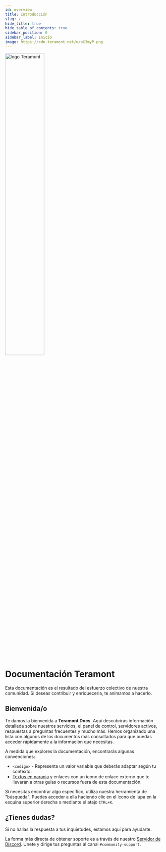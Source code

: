 ```yaml
---
id: overview
title: Introducción
slug: /
hide_title: true
hide_table_of_contents: true
sidebar_position: 0
sidebar_label: Inicio
image: https://cdn.teramont.net/u/oC3myP.png
---
```

<div class="text--center">
<img src="https://cdn.teramont.net/u/oC3myP.png" alt="logo Teramont" height="50%" width="50%"/>
<h1>Documentación Teramont</h1>
</div>

Esta documentación es el resultado del esfuerzo colectivo de nuestra comunidad. Si deseas contribuir y enriquecerla, te animamos a hacerlo.

## Bienvenida/o

Te damos la bienvenida a **Teramont Docs**. Aquí descubrirás información detallada sobre nuestros servicios, el panel de control, servidores activos, respuestas a preguntas frecuentes y mucho más. Hemos organizado una lista con algunos de los documentos más consultados para que puedas acceder rápidamente a la información que necesitas.

A medida que explores la documentación, encontrarás algunas convenciones:
- `<codigo>` - Representa un valor variable que deberás adaptar según tu contexto.
- [Textos en naranja](.) y enlaces con un ícono de enlace externo que te llevarán a otras guías o recursos fuera de esta documentación.

Si necesitas encontrar algo específico, utiliza nuestra herramienta de "búsqueda". Puedes acceder a ella haciendo clic en el ícono de lupa en la esquina superior derecha o mediante el atajo `CTRL+K`.

## ¿Tienes dudas?

Si no hallas la respuesta a tus inquietudes, estamos aquí para ayudarte.

La forma más directa de obtener soporte es a través de nuestro [Servidor de Discord](https://discord.gg/vFFjEgGqd8). Únete y dirige tus preguntas al canal `#community-support`.
